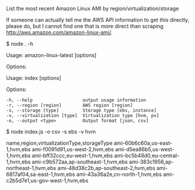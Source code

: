 List the most recent Amazon Linux AMI by region/virtualization/storage

If someone can actually tell me the AWS API information to get this directly,
please do, but I cannot find one that is more direct than scraping
http://aws.amazon.com/amazon-linux-ami/.

  $ node . -h

  Usage: amazon-linux-latest [options]

  Options:


  Usage: index [options]

  Options:

    -h, --help                   output usage information
    -r, --region [region]        AWS region [region]
    -s, --storage [type]         Storage type [ebs, instance]
    -v, --virtualization [type]  Virtualization type [hvm, pv]
    -o, --output <type>          Output format [json, csv]



  $ node index.js -o csv -s ebs -v hvm

  name,region,virtualizationType,storageType
  ami-60b6c60a,us-east-1,hvm,ebs
  ami-f0091d91,us-west-2,hvm,ebs
  ami-d5ea86b5,us-west-1,hvm,ebs
  ami-bff32ccc,eu-west-1,hvm,ebs
  ami-bc5b48d0,eu-central-1,hvm,ebs
  ami-c9b572aa,ap-southeast-1,hvm,ebs
  ami-383c1956,ap-northeast-1,hvm,ebs
  ami-48d38c2b,ap-southeast-2,hvm,ebs
  ami-6817af04,sa-east-1,hvm,ebs
  ami-43a36a2e,cn-north-1,hvm,ebs
  ami-c2b5d7e1,us-gov-west-1,hvm,ebs
